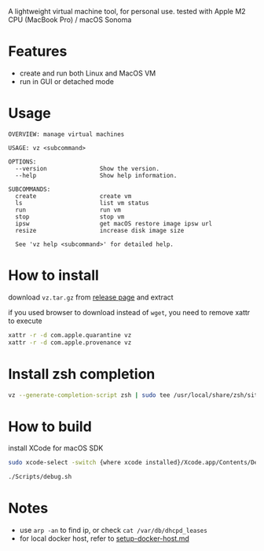 A lightweight virtual machine tool, for personal use. tested with Apple M2 CPU (MacBook Pro) / macOS Sonoma

# Features
* create and run both Linux and MacOS VM
* run in GUI or detached mode

# Usage
```
OVERVIEW: manage virtual machines

USAGE: vz <subcommand>

OPTIONS:
  --version               Show the version.
  --help                  Show help information.

SUBCOMMANDS:
  create                  create vm
  ls                      list vm status
  run                     run vm
  stop                    stop vm
  ipsw                    get macOS restore image ipsw url
  resize                  increase disk image size

  See 'vz help <subcommand>' for detailed help.
```

# How to install
download `vz.tar.gz` from [release page](https://github.com/neowu/vz/releases) and extract

if you used browser to download instead of `wget`, you need to remove xattr to execute
```sh
xattr -r -d com.apple.quarantine vz
xattr -r -d com.apple.provenance vz
```

# Install zsh completion
```sh
vz --generate-completion-script zsh | sudo tee /usr/local/share/zsh/site-functions/_vz
```

# How to build
install XCode for macOS SDK
```sh
sudo xcode-select -switch {where xcode installed}/Xcode.app/Contents/Developer

./Scripts/debug.sh
```

# Notes
* use `arp -an` to find ip, or check `cat /var/db/dhcpd_leases`
* for local docker host, refer to [setup-docker-host.md](Doc/setup-docker-host.md)